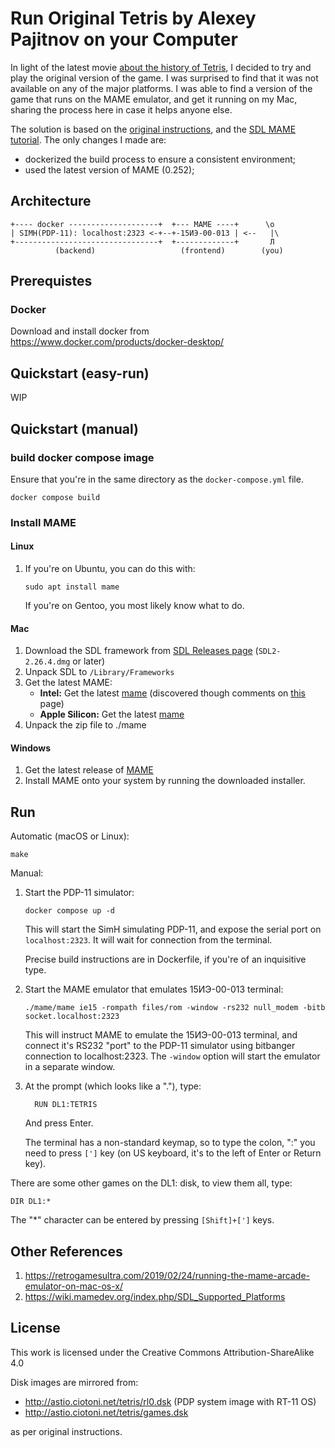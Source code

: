# Run Original Tetris by Alexey Pajitnov on your Computer

In light of the latest movie [about the history of Tetris][4], I decided to
try and play the original version of the game.  I was surprised to find that
it was not available on any of the major platforms.  I was able to find a
version of the game that runs on the MAME emulator, and get it running on my
Mac, sharing the process here in case it helps anyone else.

The solution is based on the [original instructions][5], and the [SDL MAME
tutorial][6].  The only changes I made are:

- dockerized the build process to ensure a consistent environment;
- used the latest version of MAME (0.252);

## Architecture

```
+---- docker --------------------+  +--- MAME ----+      \o 
| SIMH(PDP-11): localhost:2323 <-+--+-15ИЭ-00-013 | <--   |\
+--------------------------------+  +-------------+       Л
          (backend)                   (frontend)        (you)
```

## Prerequistes

### Docker
Download and install docker from https://www.docker.com/products/docker-desktop/

## Quickstart (easy-run)

WIP


## Quickstart (manual)

### build docker compose image
Ensure that you're in the same directory as the `docker-compose.yml` file.

    docker compose build


### Install MAME

#### Linux
1. If you're on Ubuntu, you can do this with:

       sudo apt install mame

   If you're on Gentoo, you most likely know what to do.

#### Mac 
1. Download the SDL framework from [SDL Releases page][3] (`SDL2-2.26.4.dmg` or
   later)
2. Unpack SDL to `/Library/Frameworks`
3. Get the latest MAME:
   - **Intel:** Get the latest [mame][1] (discovered though comments on [this][2] page)
   - **Apple Silicon:** Get the latest [mame][8]
4. Unpack the zip file to ./mame

#### Windows
1. Get the latest release of [MAME][7]
2. Install MAME onto your system by running the downloaded installer.

## Run
Automatic (macOS or Linux):

    make

Manual:

1. Start the PDP-11 simulator:

       docker compose up -d

   This will start the SimH simulating PDP-11, and expose the serial port on
   `localhost:2323`.  It will wait for connection from the terminal.

   Precise build instructions are in Dockerfile, if you're of an inquisitive
   type.

2. Start the MAME emulator that emulates 15ИЭ-00-013 terminal:

       ./mame/mame ie15 -rompath files/rom -window -rs232 null_modem -bitb socket.localhost:2323

   This will instruct MAME to emulate the 15ИЭ-00-013 terminal, and connect
   it's RS232 "port" to the PDP-11 simulator using bitbanger connection to
   localhost:2323.  The `-window` option will start the emulator in a
   separate window.

3. At the prompt (which looks like a "."), type:

         RUN DL1:TETRIS

   And press Enter.

   The terminal has a non-standard keymap, so to type the colon, ":" you need
   to press `[']` key (on US keyboard, it's to the left of Enter or Return
   key).

There are some other games on the DL1: disk, to view them all, type:

    DIR DL1:*

The "*" character can be entered by pressing `[Shift]+[']` keys.

## Other References
1. https://retrogamesultra.com/2019/02/24/running-the-mame-arcade-emulator-on-mac-os-x/
2. https://wiki.mamedev.org/index.php/SDL_Supported_Platforms

## License
This work is licensed under the Creative Commons Attribution-ShareAlike 4.0

Disk images are mirrored from:
- http://astio.ciotoni.net/tetris/rl0.dsk (PDP system image with RT-11 OS)
- http://astio.ciotoni.net/tetris/games.dsk

as per original instructions.

[1]: https://www.mediafire.com/file/zbo90w4rvfey9gb/mame_252.zip/file
[2]: https://sdlmame.lngn.net/2023/02/23/mame-0-252-released/
[3]: https://github.com/libsdl-org/SDL/releases/
[4]: https://www.imdb.com/title/tt10100484/
[5]: https://lab.dyne.org/OriginalTetrisHowto
[6]: http://bamf2048.github.io/sdl_mame_tut/
[7]: https://github.com/mamedev/mame/releases/download/mame0253/mame0253b_64bit.exe
[8]: https://sdlmame.lngn.net/stable/mame0252-arm64.zip
